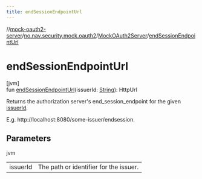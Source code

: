 ```yaml
---
title: endSessionEndpointUrl
---
```

//[mock-oauth2-server](../../../index.html)/[no.nav.security.mock.oauth2](../index.html)/[MockOAuth2Server](index.html)/[endSessionEndpointUrl](end-session-endpoint-url.html)



# endSessionEndpointUrl



[jvm]\
fun [endSessionEndpointUrl](end-session-endpoint-url.html)(issuerId: [String](https://kotlinlang.org/api/latest/jvm/stdlib/kotlin/-string/index.html)): HttpUrl



Returns the authorization server's end_session_endpoint for the given [issuerId](end-session-endpoint-url.html).



E.g. http://localhost:8080/some-issuer/endsession.



## Parameters


jvm

| | |
|---|---|
| issuerId | The path or identifier for the issuer. |




